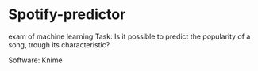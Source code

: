 # Spotify-predictor
exam of machine learning
Task: Is it possible to predict the popularity of a song, trough its characteristic?

Software: Knime
